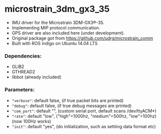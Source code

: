 # microstrain_3dm_gx3_35

* IMU driver for the Microstrain 3DM-GX3®-35.
* Implementing MIP protocol communication.
* GPS driver are also included here (under development).
* Original package got from https://github.com/udrg/microstrain_comm
* Built with ROS indigo on Ubuntu 14.04 LTS

### Dependencies:
* GLIB2
* GTHREAD2
* libbot (already included)

### Parameters:
* `"verbose"`: default false, (if true packet bits are printed)
* `"debug"`: default false, (if true debug messages are printed)
* `"com_port"`: default "", (custom serial port, default scans /dev/ttyACM*)
* `"rate"`: default "low", ("high"=1000hz, "medium"=500hz, "low"=100hz) (now 100Hz works)
* `"init"`: default "yes", (do initialization, such as settiing data format etc)
